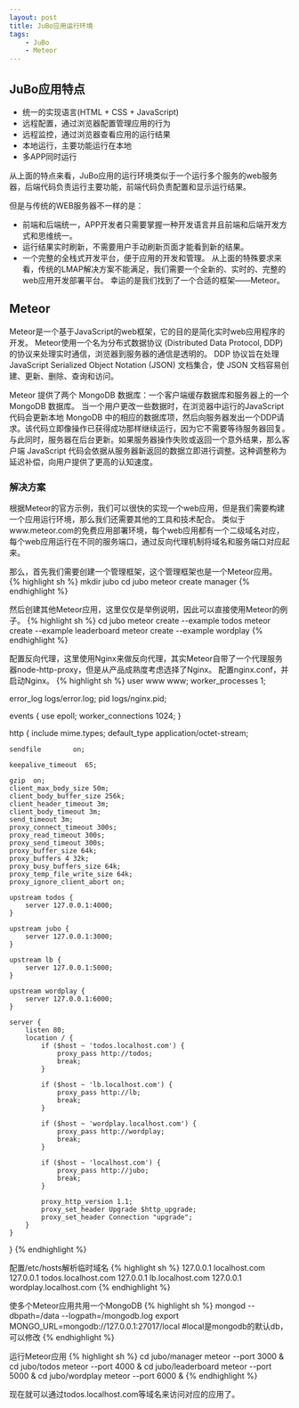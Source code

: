 ```yaml
---
layout: post
title: JuBo应用运行环境 
tags: 
    - JuBo 
    - Meteor
---
```


## JuBo应用特点 

* 统一的实现语言(HTML + CSS + JavaScript)
* 远程配置，通过浏览器配置管理应用的行为
* 远程监控，通过浏览器查看应用的运行结果
* 本地运行，主要功能运行在本地
* 多APP同时运行

从上面的特点来看，JuBo应用的运行环境类似于一个运行多个服务的web服务器，后端代码负责运行主要功能，前端代码负责配置和显示运行结果。

但是与传统的WEB服务器不一样的是：

- 前端和后端统一，APP开发者只需要掌握一种开发语言并且前端和后端开发方式和思维统一。
- 运行结果实时刷新，不需要用户手动刷新页面才能看到新的结果。
- 一个完整的全栈式开发平台，便于应用的开发和管理。
从上面的特殊要求来看，传统的LMAP解决方案不能满足，我们需要一个全新的、实时的、完整的web应用开发部署平台。
幸运的是我们找到了一个合适的框架——Meteor。

## Meteor 
Meteor是一个基于JavaScript的web框架，它的目的是简化实时web应用程序的开发。
Meteor使用一个名为分布式数据协议 (Distributed Data Protocol, DDP) 的协议来处理实时通信，浏览器到服务器的通信是透明的。
DDP 协议旨在处理 JavaScript Serialized Object Notation (JSON) 文档集合，使 JSON 文档容易创建、更新、删除、查询和访问。

Meteor 提供了两个 MongoDB 数据库：一个客户端缓存数据库和服务器上的一个 MongoDB 数据库。
当一个用户更改一些数据时，在浏览器中运行的JavaScript代码会更新本地 MongoDB 中的相应的数据库项，然后向服务器发出一个DDP请求。该代码立即像操作已获得成功那样继续运行，因为它不需要等待服务器回复。与此同时，服务器在后台更新。如果服务器操作失败或返回一个意外结果，那么客户端 JavaScript 代码会依据从服务器新返回的数据立即进行调整。这种调整称为延迟补偿，向用户提供了更高的认知速度。

### 解决方案 
根据Meteor的官方示例，我们可以很快的实现一个web应用，但是我们需要构建一个应用运行环境，那么我们还需要其他的工具和技术配合。
类似于www.meteor.com的免费应用部署环境，每个web应用都有一个二级域名对应，每个web应用运行在不同的服务端口，通过反向代理机制将域名和服务端口对应起来。

那么，首先我们需要创建一个管理框架，这个管理框架也是一个Meteor应用。
{% highlight sh %}
    mkdir jubo
    cd jubo
	meteor create manager
{% endhighlight %} 

然后创建其他Meteor应用，这里仅仅是举例说明，因此可以直接使用Meteor的例子。
{% highlight sh %}
    cd jubo
    meteor create --example todos
	meteor create --example leaderboard
	meteor create --example wordplay
{% endhighlight %} 

配置反向代理，这里使用Nginx来做反向代理，其实Meteor自带了一个代理服务器node-http-proxy，但是从产品成熟度考虑选择了Nginx。
配置nginx.conf，并启动Nginx。
{% highlight sh %}
user www www;
worker_processes  1;

error_log  logs/error.log;
pid        logs/nginx.pid;


events {
    use epoll;
    worker_connections  1024;
}


http {
    include       mime.types;
    default_type  application/octet-stream;

    sendfile        on;

    keepalive_timeout  65;

    gzip  on;
    client_max_body_size 50m;
    client_body_buffer_size 256k;
    client_header_timeout 3m;
    client_body_timeout 3m;
    send_timeout 3m;
    proxy_connect_timeout 300s;
    proxy_read_timeout 300s;
    proxy_send_timeout 300s;
    proxy_buffer_size 64k;
    proxy_buffers 4 32k;
    proxy_busy_buffers_size 64k;
    proxy_temp_file_write_size 64k;
    proxy_ignore_client_abort on;

    upstream todos {
        server 127.0.0.1:4000;
    }

    upstream jubo {
        server 127.0.0.1:3000;
    }

    upstream lb {
        server 127.0.0.1:5000;
    }

    upstream wordplay {
        server 127.0.0.1:6000;
    }

    server {
        listen 80;
        location / {
            if ($host ~ 'todos.localhost.com') {
                proxy_pass http://todos;
                break;
            }

            if ($host ~ 'lb.localhost.com') {
                proxy_pass http://lb;
                break;
            }

            if ($host ~ 'wordplay.localhost.com') {
                proxy_pass http://wordplay;
                break;
            }

            if ($host ~ 'localhost.com') {
                proxy_pass http://jubo;
                break;
            }

            proxy_http_version 1.1;
            proxy_set_header Upgrade $http_upgrade;
            proxy_set_header Connection "upgrade";
        }
    }
}
{% endhighlight %} 

配置/etc/hosts解析临时域名
{% highlight sh %}
    127.0.0.1 localhost.com
    127.0.0.1 todos.localhost.com
    127.0.0.1 lb.localhost.com
    127.0.0.1 wordplay.localhost.com
{% endhighlight %} 

使多个Meteor应用共用一个MongoDB
{% highlight sh %}
    mongod --dbpath=/data --logpath=/mongodb.log
    export MONGO_URL=mongodb://127.0.0.1:27017/local #local是mongodb的默认db，可以修改
{% endhighlight %} 

运行Meteor应用
{% highlight sh %}
    cd jubo/manager
	meteor --port 3000 &
	cd jubo/todos 
	meteor --port 4000 &
	cd jubo/leaderboard
	meteor --port 5000 &
	cd jubo/wordplay
	meteor --port 6000 &
{% endhighlight %} 

现在就可以通过todos.localhost.com等域名来访问对应的应用了。

    
